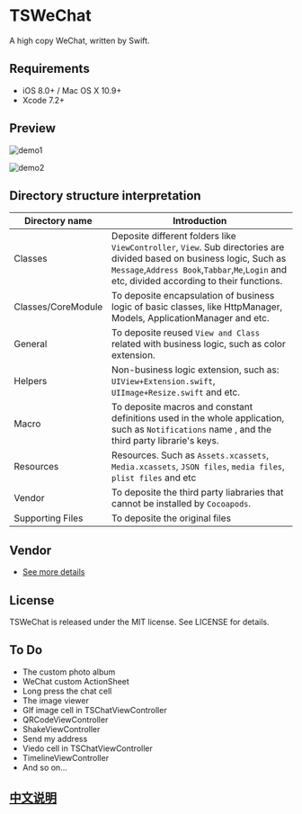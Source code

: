 # TSWeChat
A high copy WeChat, written by Swift.

## Requirements

- iOS 8.0+ / Mac OS X 10.9+
- Xcode 7.2+

## Preview
![demo1](https://cloud.githubusercontent.com/assets/16911734/13484861/a72aedcc-e13c-11e5-8fa2-33679c1a4223.gif)

![demo2](https://cloud.githubusercontent.com/assets/16911734/13484978/e372c16e-e13d-11e5-84e0-d8df04ea17e8.gif)

## Directory structure interpretation

Directory name|Introduction
---|---
Classes| Deposite different folders like `ViewController`, `View`. Sub directories are divided based on business logic, Such as `Message`,`Address Book`,`Tabbar`,`Me`,`Login` and etc, divided according to their functions. 
Classes/CoreModule| To deposite encapsulation of business logic of basic classes, like HttpManager, Models, ApplicationManager and etc.
General|To deposite reused `View and Class` related with business logic, such as color extension.
Helpers|Non-business logic extension, such as: `UIView+Extension.swift`, `UIImage+Resize.swift` and etc.
Macro|To deposite macros and constant definitions used in the whole application, such as ` Notifications ` name , and  the third party librarie's keys.
Resources| Resources. Such as `Assets.xcassets`, `Media.xcassets`, `JSON files`, `media files`, `plist files` and etc
Vendor| To deposite the third party liabraries that cannot be installed by `Cocoapods`.
Supporting Files| To deposite the original files

## Vendor
- [See more details](https://github.com/hilen/TSWeChat/blob/master/Podfile)

## License

TSWeChat is released under the MIT license. See LICENSE for details.

## To Do
- The custom photo album
- WeChat custom ActionSheet
- Long press the chat cell
- The image viewer
- GIf image cell in TSChatViewController
- QRCodeViewController
- ShakeViewController
- Send my address
- Viedo cell in TSChatViewController
- TimelineViewController
- And so on...

## [中文说明](Chinese_README.md)
